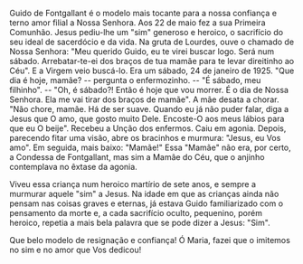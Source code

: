 
Guido de Fontgallant é o modelo mais tocante para a nossa confiança e terno amor filial a Nossa Senhora. Aos 22 de maio fez a sua Primeira Comunhão. Jesus pediu-lhe um "sim" generoso e heroico, o sacrifício do seu ideal de sacerdócio e da vida. Na gruta de Lourdes, ouve o chamado de Nossa Senhora: "Meu querido Guido, eu te virei buscar logo. Será num sábado. Arrebatar-te-ei dos braços de tua mamãe para te levar direitinho ao Céu". E a Virgem veio buscá-lo. Era um sábado, 24 de janeiro de 1925. "Que dia é hoje, mamãe? -- pergunta o enfermozinho. -- "É sábado, meu filhinho". -- "Oh, é sábado?! Então é hoje que vou morrer. É o dia de Nossa Senhora. Ela me vai tirar dos braços de mamãe". A mãe desata a chorar. "Não chore, mamãe. Há de ser suave. Quando eu já não puder falar, diga a Jesus que O amo, que gosto muito Dele. Encoste-O aos meus lábios para que eu O beije". Recebeu a Unção dos enfermos. Caiu em agonia. Depois, parecendo fitar uma visão, abre os bracinhos e murmura: "Jesus, eu Vos amo". Em seguida, mais baixo: "Mamãe!" Essa "Mamãe" não era, por certo, a Condessa de Fontgallant, mas sim a Mamãe do Céu, que o anjinho contemplava no êxtase da agonia.

Viveu essa criança num heroico martírio de sete anos, e sempre a murmurar aquele "sim" a Jesus. Na idade em que as crianças ainda não pensam nas coisas graves e eternas, já estava Guido familiarizado com o pensamento da morte e, a cada sacrifício oculto, pequenino, porém heroico, repetia a mais bela palavra que se pode dizer a Jesus: "Sim".

Que belo modelo de resignação e confiança! Ó Maria, fazei que o imitemos no sim e no amor que Vos dedicou!

